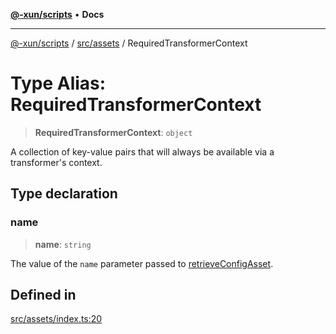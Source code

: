 [**@-xun/scripts**](../../../README.md) • **Docs**

***

[@-xun/scripts](../../../README.md) / [src/assets](../README.md) / RequiredTransformerContext

# Type Alias: RequiredTransformerContext

> **RequiredTransformerContext**: `object`

A collection of key-value pairs that will always be available via a
transformer's context.

## Type declaration

### name

> **name**: `string`

The value of the `name` parameter passed to [retrieveConfigAsset](../functions/retrieveConfigAsset.md).

## Defined in

[src/assets/index.ts:20](https://github.com/Xunnamius/xscripts/blob/dab28cbd16e1a8b65bb5fd311af787e2401e7d30/src/assets/index.ts#L20)
